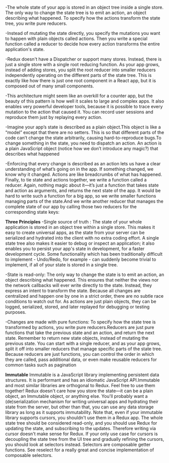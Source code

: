 -The whole state of your app is stored in an object tree inside a single store.
The only way to change the state tree is to emit an action, an object describing what happened.
To specify how the actions transform the state tree, you write pure reducers.

-Instead of mutating the state directly, you specify the mutations you want to happen with plain objects called actions. Then you write a special function called a reducer to decide how every action transforms the entire application's state.

-Redux doesn't have a Dispatcher or support many stores. Instead, there is just a single store with a single root reducing function. As your app grows, instead of adding stores, you split the root reducer into smaller reducers independently operating on the different parts of the state tree. This is exactly like how there is just one root component in a React app, but it is composed out of many small components.

-This architecture might seem like an overkill for a counter app, but the beauty of this pattern is how well it scales to large and complex apps. It also enables very powerful developer tools, because it is possible to trace every mutation to the action that caused it. You can record user sessions and reproduce them just by replaying every action.

-Imagine your app’s state is described as a plain object.This object is like a “model” except that there are no setters. This is so that different parts of the code can’t change the state arbitrarily, causing hard-to-reproduce bugs.To change something in the state, you need to dispatch an action. An action is a plain JavaScript object (notice how we don’t introduce any magic?) that describes what happened

-Enforcing that every change is described as an action lets us have a clear understanding of what’s going on in the app. If something changed, we know why it changed. Actions are like breadcrumbs of what has happened. Finally, to tie state and actions together, we write a function called a reducer. Again, nothing magic about it—it’s just a function that takes state and action as arguments, and returns the next state of the app. It would be hard to write such a function for a big app, so we write smaller functions managing parts of the state.And we write another reducer that manages the complete state of our app by calling those two reducers for the corresponding state keys:

**Three Principles**
-Single source of truth : The state of your whole application is stored in an object tree within a single store.
This makes it easy to create universal apps, as the state from your server can be serialized and hydrated into the client with no extra coding effort. A single state tree also makes it easier to debug or inspect an application; it also enables you to persist your app's state in development, for a faster development cycle. Some functionality which has been traditionally difficult to implement - Undo/Redo, for example - can suddenly become trivial to implement, if all of your state is stored in a single tree.

-State is read-only: The only way to change the state is to emit an action, an object describing what happened.
This ensures that neither the views nor the network callbacks will ever write directly to the state. Instead, they express an intent to transform the state. Because all changes are centralized and happen one by one in a strict order, there are no subtle race conditions to watch out for. As actions are just plain objects, they can be logged, serialized, stored, and later replayed for debugging or testing purposes.

-Changes are made with pure functions: To specify how the state tree is transformed by actions, you write pure reducers.Reducers are just pure functions that take the previous state and an action, and return the next state. Remember to return new state objects, instead of mutating the previous state. You can start with a single reducer, and as your app grows, split it off into smaller reducers that manage specific parts of the state tree. Because reducers are just functions, you can control the order in which they are called, pass additional data, or even make reusable reducers for common tasks such as pagination

**Immutable**
Immutable is a JavaScript library implementing persistent data structures. It is performant and has an idiomatic JavaScript API.Immutable and most similar libraries are orthogonal to Redux. Feel free to use them together!
Redux doesn't care how you store the state—it can be a plain object, an Immutable object, or anything else. You'll probably want a (de)serialization mechanism for writing universal apps and hydrating their state from the server, but other than that, you can use any data storage library as long as it supports immutability. 
Note that, even if your immutable library supports cursors, you shouldn't use them in a Redux app. The whole state tree should be considered read-only, and you should use Redux for updating the state, and subscribing to the updates. Therefore writing via cursor doesn't make sense for Redux. If your only use case for cursors is decoupling the state tree from the UI tree and gradually refining the cursors, you should look at selectors instead. Selectors are composable getter functions. See reselect for a really great and concise implementation of composable selectors.



